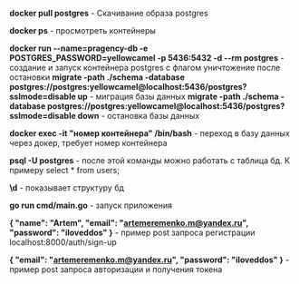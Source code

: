 **docker pull postgres** - Скачивание образа postgres

**docker ps** - просмотреть контейнеры

**docker run --name=pragency-db -e POSTGRES_PASSWORD=yellowcamel -p 5436:5432 -d --rm postgres** - создание и запуск контейнера postgres c флагом уничтожение после остановки
**migrate -path ./schema -database postgres://postgres:yellowcamel@localhost:5436/postgres?sslmode=disable up** - миграция базы данных
**migrate -path ./schema -database postgres://postgres:yellowcamel@localhost:5436/postgres?sslmode=disable down** - остановка базы данных

**docker exec -it "номер контейнера" /bin/bash** - переход в базу данных через докер, требует номер контейнера

**psql -U postgres** - после этой команды можно работать с таблица бд. К примеру select \* from users;

**\d** - показывает структуру бд

**go run cmd/main.go** - запуск приложения

**{
"name": "Artem",
"email": "artemeremenko.m@yandex.ru",
"password": "iloveddos"
}** - пример post запроса регистрации localhost:8000/auth/sign-up

**{
"email": "artemeremenko.m@yandex.ru",
"password": "iloveddos"
}** - пример post запроса авторизации и получения токена
